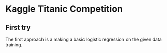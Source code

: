 # Kaggle Titanic Competition

## First try

The first approach is a making a basic logistic regression on the given data training. 
